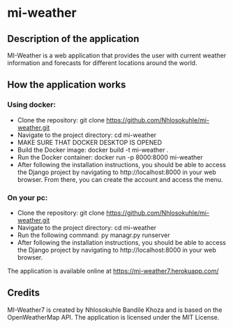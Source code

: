 # mi-weather

## Description of the application
MI-Weather is a web application that provides the user with current weather information and forecasts for different locations around the world.

## How the application works
### Using docker:
* Clone the repository: git clone https://github.com/Nhlosokuhle/mi-weather.git
* Navigate to the project directory: cd mi-weather
* MAKE SURE THAT DOCKER DESKTOP IS OPENED
* Build the Docker image: docker build -t mi-weather .
* Run the Docker container: docker run -p 8000:8000 mi-weather
* After following the installation instructions, you should be able to access the Django project by navigating to http://localhost:8000 in your web browser. From there, you can create the account and access the menu.

### On your pc:
* Clone the repository: git clone https://github.com/Nhlosokuhle/mi-weather.git
* Navigate to the project directory: cd mi-weather
* Run the following command: py managr.py runserver
* After following the installation instructions, you should be able to access the Django project by navigating to http://localhost:8000 in your web browser.

The application is available online at https://mi-weather7.herokuapp.com/

## Credits
MI-Weather7 is created by Nhlosokuhle Bandile Khoza and is based on the OpenWeatherMap API. The application is licensed under the MIT License.

